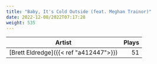 ```yaml
---
title: "Baby, It's Cold Outside (feat. Meghan Trainor)"
date: 2022-12-08/2022T07:17:28
weight: 535
---
```




 Artist | Plays 
----- | -----:
[Brett Eldredge]({{< ref "a412447">}}) | 51
